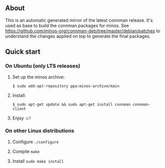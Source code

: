 ## About

This is an automatic generated mirror of the latest connman release. It's used as base to build the connman packages for minos. See https://github.com/minos-org/connman-deb/tree/master/debian/patches to understand the changes applied on top to generate the final packages.

## Quick start

### On Ubuntu (only LTS releases)

1. Set up the minos archive:

   ```
   $ sudo add-apt-repository ppa:minos-archive/main
   ```

2. Install:

   ```
   $ sudo apt-get update && sudo apt-get install connman connman-client
   ```

3. Enjoy ☺!

### On other Linux distributions

1. Configure `./configure`

2. Compile `make`

3. Install `sudo make install`

